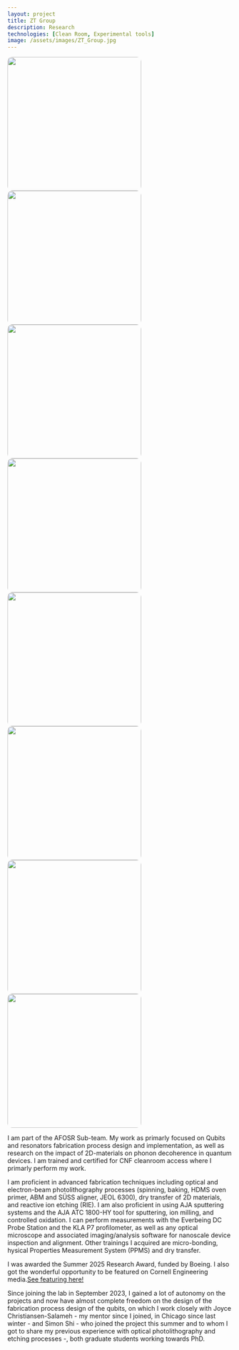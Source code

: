 ```yaml
---
layout: project
title: ZT Group
description: Research
technologies: [Clean Room, Experimental tools]
image: /assets/images/ZT_Group.jpg
---
```

<img src="{{ site.baseurl }}/assets/images/ZT1.png" style="width:300px; border-radius:10px;" />
<img src="{{ site.baseurl }}/assets/images/ZT2.png" style="width:300px; border-radius:10px;" />
<img src="{{ site.baseurl }}/assets/images/ZT3.png" style="width:300px; border-radius:10px;" />
<img src="{{ site.baseurl }}/assets/images/ZT4.png" style="width:300px; border-radius:10px;" />
<img src="{{ site.baseurl }}/assets/images/ZT5.png" style="width:300px; border-radius:10px;" />
<img src="{{ site.baseurl }}/assets/images/ZT6.png" style="width:300px; border-radius:10px;" />
<img src="{{ site.baseurl }}/assets/images/ZT10.png" style="width:300px; border-radius:10px;" />
<img src="{{ site.baseurl }}/assets/images/ZT9.png" style="width:300px; border-radius:10px;" />

<div>   
<p>I am part of the AFOSR Sub-team. My work as primarly focused on Qubits and resonators fabrication process design and implementation, as well as research on the impact of 2D-materials on phonon decoherence in quantum devices. I am trained and certified for CNF cleanroom access where I primarly perform my work.</p> 

<p>I am proficient in advanced fabrication techniques including optical and electron-beam photolithography processes (spinning, baking, HDMS oven primer, ABM and SÜSS aligner, JEOL 6300), dry transfer of 2D materials, and reactive ion etching (RIE). I am also proficient in using AJA sputtering systems and the AJA ATC 1800-HY tool for sputtering, ion milling, and controlled oxidation. I can perform measurements with the Everbeing DC Probe Station and the KLA P7 profilometer, as well as any optical microscope and associated imaging/analysis software for nanoscale device inspection and alignment. Other trainings I acquired are micro-bonding, hysical Properties Measurement System (PPMS) and dry transfer.</p>

<p>I was awarded the Summer 2025 Research Award, funded by Boeing. I also got the wonderful opportunity to be featured on Cornell Engineering media.<a href="https://www.linkedin.com/posts/cornell-engineering_aloyse-maille-27-fabricates-quantum-resonators-activity-7370826875004198935-8iyo?utm_source=share&utm_medium=member_desktop&rcm=ACoAAETesJYBOvL9oqfU1LiZcU4lG65tGHJjiYM" target="_blank">See featuring here!</a></p>

<p>Since joining the lab in September 2023, I gained a lot of autonomy on the projects and now have almost complete freedom on the design of the fabrication process design of the qubits, on which I work closely with Joyce Christiansen-Salameh - my mentor since I joined, in Chicago since last winter - and Simon Shi - who joined the project this summer and to whom I got to share my previous experience with optical photolithography and etching processes -, both graduate students working towards PhD.</p>
</div>